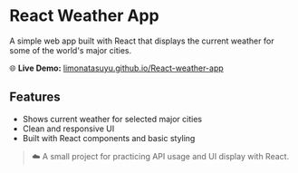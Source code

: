 # React Weather App

A simple web app built with React that displays the current weather for some of the world's major cities.

🌐 **Live Demo:** [limonatasuyu.github.io/React-weather-app](https://limonatasuyu.github.io/React-weather-app/)

## Features

- Shows current weather for selected major cities
- Clean and responsive UI
- Built with React components and basic styling

> ☁️ A small project for practicing API usage and UI display with React.
